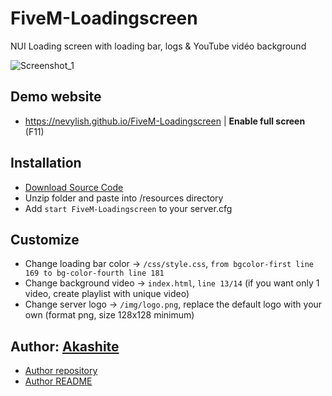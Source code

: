 # FiveM-Loadingscreen
NUI Loading screen with loading bar, logs & YouTube vidéo background

![Screenshot_1](https://user-images.githubusercontent.com/36775882/124135094-c6741780-da83-11eb-903a-9af01ba24cd7.png)

## Demo website
- https://nevylish.github.io/FiveM-Loadingscreen | <b>Enable full screen</b> (F11)

## Installation
- [Download Source Code](https://github.com/Nevylish/FiveM-Loadingscreen/archive/refs/heads/master.zip)
- Unzip folder and paste into /resources directory
- Add `start FiveM-Loadingscreen` to your server.cfg

## Customize
- Change loading bar color -> `/css/style.css`, `from bgcolor-first line 169 to bg-color-fourth line 181`
- Change background video -> `index.html`, `line 13/14` (if you want only 1 video, create playlist with unique video)
- Change server logo -> `/img/logo.png`, replace the default logo with your own (format png, size 128x128 minimum)

## Author: [Akashite](https://github.com/Akashite)
- [Author repository](https://github.com/Akashite/LoadingscreenAk)
- [Author README](https://github.com/Akashite/LoadingscreenAk/blob/master/README.md)